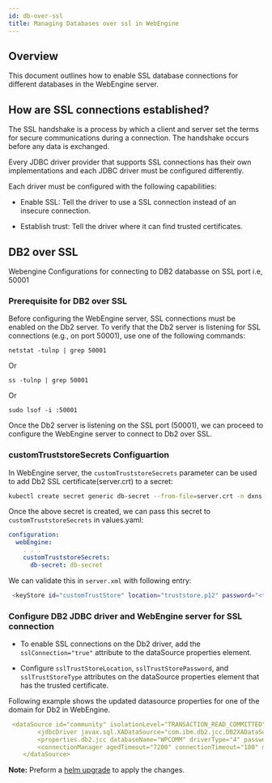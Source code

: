 ```yaml
---
id: db-over-ssl
title: Managing Databases over ssl in WebEngine
---
```


## Overview
This document outlines how to enable SSL database connections for different databases in the WebEngine server.

## How are SSL connections established?
The SSL handshake is a process by which a client and server set the terms for secure communications during a connection. The handshake occurs before any data is exchanged.

Every JDBC driver provider that supports SSL connections has their own implementations and each JDBC driver must be configured differently.

Each driver must be configured with the following capabilities:

- Enable SSL: Tell the driver to use a SSL connection instead of an insecure connection.

- Establish trust: Tell the driver where it can find trusted certificates.

## DB2 over SSL 
Webengine Configurations for connecting to DB2 databasse on SSL port i.e, 50001

### Prerequisite for DB2 over SSL
Before configuring the WebEngine server, SSL connections must be enabled on the Db2 server.
To verify that the Db2 server is listening for SSL connections (e.g., on port 50001), use one of the following commands:

```
netstat -tulnp | grep 50001
```
Or
```
ss -tulnp | grep 50001
```
Or
```
sudo lsof -i :50001
```

Once the Db2 server is listening on the SSL port (50001), we can proceed to configure the WebEngine server to connect to Db2 over SSL.

### customTruststoreSecrets Configuartion
In WebEngine server, the `customTruststoreSecrets` parameter can be used to add Db2 SSL certificate(server.crt) to a secret:

```bash
kubectl create secret generic db-secret --from-file=server.crt -n dxns
```

Once the above secret is created, we can pass this secret to `customTruststoreSecrets` in values.yaml:
```yaml
configuration: 
  webEngine:
    . . . 
    customTruststoreSecrets: 
      db-secret: db-secret
```

We can validate this in `server.xml` with following entry:

```bash
 <keyStore id="customTrustStore" location="truststore.p12" password="<trustStore_password>" type="PKCS12"/>
```

### Configure DB2 JDBC driver and WebEngine server for SSL connection
- To enable SSL connections on the Db2 driver, add the `sslConnection="true"` attribute to the dataSource properties element.

- Configure `sslTrustStoreLocation`, `sslTrustStorePassword`, and `sslTrustStoreType` attributes on the dataSource properties element that has the trusted certificate.

Following example shows the updated datasource properties for one of the domain for Db2 in WebEngine.

```yaml
 <dataSource id="community" isolationLevel="TRANSACTION_READ_COMMITTED" jndiName="jdbc/wpcommdbDS" statementCacheSize="10" type="javax.sql.XADataSource">
        <jdbcDriver javax.sql.XADataSource="com.ibm.db2.jcc.DB2XADataSource" libraryRef="global"/>
        <properties.db2.jcc databaseName="WPCOMM" driverType="4" password="{xor}OzY6K2s8MDQ6" portNumber="50000" serverName="10.134.210.37" sslConnection="true" sslTrustStoreLocation="/opt/openliberty/wlp/usr/servers/defaultServer/resources/security/truststore.p12" sslTrustStorePassword="<trustStore_password>" sslTrustStoreType="PKCS12" user="db2inst1"/>
        <connectionManager agedTimeout="7200" connectionTimeout="180" maxIdleTime="1800" maxPoolSize="100" minPoolSize="10" purgePolicy="EntirePool" reapTime="180"/>
    </dataSource>
```


**Note:** Preform a [helm upgrade](./helm_upgrade_values.md) to apply the changes.
